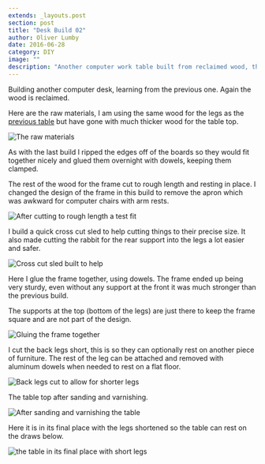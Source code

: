 ```yaml
---
extends: _layouts.post
section: post
title: "Desk Build 02"
author: Oliver Lumby
date: 2016-06-28
category: DIY
image: ""
description: "Another computer work table built from reclaimed wood, this time correcting the mistakes I made in the first."
---
```


Building another computer desk, learning from the previous one. Again the wood is reclaimed. 

Here are the raw materials, I am using the same wood for the legs as the [previous table](/2016/06/10/desk-build-01) but have gone with much thicker wood for the table top.

![The raw materials](/images/desk_02/IMG_5500.jpg "The raw materials")

As with the last build I ripped the edges off of the boards so they would fit together nicely and glued them overnight with dowels, keeping them clamped.

The rest of the wood for the frame cut to rough length and resting in place. I changed the design of the frame in this build to remove the apron which was awkward for computer chairs with arm rests.

![After cutting to rough length a test fit](/images/desk_02/IMG_5505.jpg "After cutting to rough length a test fit")

I build a quick cross cut sled to help cutting things to their precise size. It also made cutting the rabbit for the rear support into the legs a lot easier and safer.

![Cross cut sled built to help](/images/desk_02/IMG_5507.jpg "Cross cut sled built to help")

Here I glue the frame together, using dowels. The frame ended up being very sturdy, even without any support at the front it was much stronger than the previous build. 

The supports at the top (bottom of the legs) are just there to keep the frame square and are not part of the design.

![Gluing the frame together](/images/desk_02/IMG_5515.jpg "Gluing the frame together")

I cut the back legs short, this is so they can optionally rest on another piece of furniture. The rest of the leg can be attached and removed with aluminum dowels when needed to rest on a flat floor.

![Back legs cut to allow for shorter legs](/images/desk_02/IMG_5516.jpg "Back legs cut to allow for shorter legs")

The table top after sanding and varnishing.

![After sanding and varnishing the table](/images/desk_02/IMG_5520.jpg "After sanding and varnishing the table")

Here it is in its final place with the legs shortened so the table can rest on the draws below.

![the table in its final place with short legs](/images/desk_02/IMG_5533.jpg "the table in its final place with short legs")
